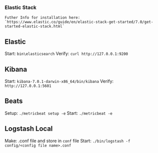 ### Elastic Stack 
    Futher Info for installation here: `https://www.elastic.co/guide/en/elastic-stack-get-started/7.0/get-started-elastic-stack.html`

## Elastic
Start: `bin\elasticsearch`
Verify: `curl http://127.0.0.1:9200`

## Kibana 
Start: `kibana-7.0.1-darwin-x86_64/bin/kibana`
Verify: `http://127.0.0.1:5601`


## Beats
Setup: `./metricbeat setup -e`
Start: `./metricbeat -e`

## Logstash Local
Make: .conf file and store in `conf` file
Start: `./bin/logstash -f config/<config file name>.conf`
